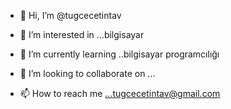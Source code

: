 - 👋 Hi, I’m @tugcecetintav
- 👀 I’m interested in ...bilgisayar
- 🌱 I’m currently learning ..bilgisayar programcılığı
- 💞️ I’m looking to collaborate on ...

- 📫 How to reach me ...tugcecetintav@gmail.com

<!---
tugcecetintav/tugcecetintav is a ✨ special ✨ repository because its `README.md` (this file) appears on your GitHub profile.
You can click the Preview link to take a look at your changes.
--->

